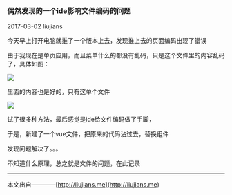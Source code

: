### 偶然发现的一个ide影响文件编码的问题

2017-03-02 liujians

今天早上打开电脑就推了一个版本上去，发现推上去的页面编码出现了错误

由于我现在是单页应用，而且菜单什么的都没有乱码，只是这个文件里的内容乱码了，具体如图：

![](http://ogo5zlrgk.bkt.clouddn.com/image/311910387742871071.png)

里面的内容也是好的，只有这单个文件

![](http://ogo5zlrgk.bkt.clouddn.com/image/802951414082919933.png)

试了很多种方法，最后感觉是ide给文件编码做了手脚，

于是，新建了一个vue文件，把原来的代码沾过去，替换组件

发现问题解决了。。。

不知道什么原理，总之就是文件的问题，在此记录

___
本文出自————[http://liujians.me](http://liujians.me)